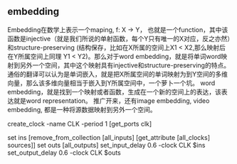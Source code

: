 ## embedding
Embedding在数学上表示一个maping, f: X -> Y， 也就是一个function，其中该函数是injective（就是我们所说的单射函数，每个Y只有唯一的X对应，反之亦然）和structure-preserving (结构保存，比如在X所属的空间上X1 < X2,那么映射后在Y所属空间上同理 Y1 < Y2)。那么对于word embedding，就是将单词word映射到另外一个空间，其中这个映射具有injective和structure-preserving的特点。
通俗的翻译可以认为是单词嵌入，就是把X所属空间的单词映射为到Y空间的多维向量，那么该多维向量相当于嵌入到Y所属空间中，一个萝卜一个坑。
word embedding，就是找到一个映射或者函数，生成在一个新的空间上的表达，该表达就是word representation。
推广开来，还有image embedding, video embedding, 都是一种将源数据映射到另外一个空间。

create_clock -name CLK -period 1 [get_ports clk]


set ins [remove_from_collection [all_inputs] [get_attribute [all_clocks] sources]]
set outs [all_outputs]
set_input_delay 0.6 -clock CLK $ins
set_output_delay 0.6 -clock CLK $outs
